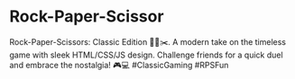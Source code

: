 # Rock-Paper-Scissor
Rock-Paper-Scissors: Classic Edition 🎸📄✂️. A modern take on the timeless game with sleek HTML/CSS/JS design. Challenge friends for a quick duel and embrace the nostalgia! 🎮💻 #ClassicGaming #RPSFun
